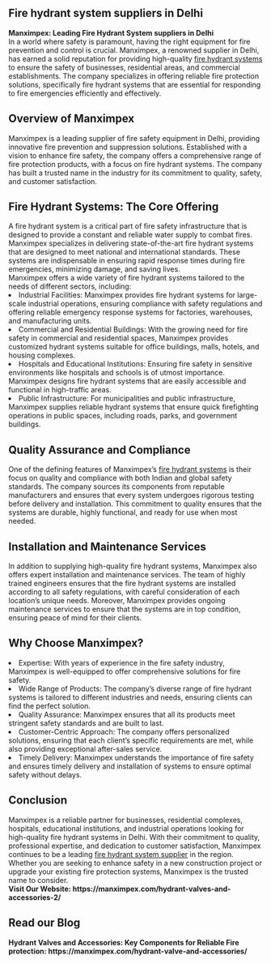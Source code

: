 <h2> Fire hydrant system suppliers in Delhi</h2>
<b>Manximpex: Leading Fire Hydrant System suppliers in Delhi</b><br>
In a world where safety is paramount, having the right equipment for fire prevention and control is crucial. Manximpex, a renowned supplier in Delhi, has earned a solid reputation for providing high-quality <a href="https://manximpex.com/hydrant-valves-and-accessories-2/" title="fire hydrant system suppliers in Delhi" alt"fire hydrant system suppliers in Delhi" >fire hydrant systems</a> to ensure the safety of businesses, residential areas, and commercial establishments. The company specializes in offering reliable fire protection solutions, specifically fire hydrant systems that are essential for responding to fire emergencies efficiently and effectively.<br>
<h2>Overview of Manximpex</h2>
Manximpex is a leading supplier of fire safety equipment in Delhi, providing innovative fire prevention and suppression solutions. Established with a vision to enhance fire safety, the company offers a comprehensive range of fire protection products, with a focus on fire hydrant systems. The company has built a trusted name in the industry for its commitment to quality, safety, and customer satisfaction.<br>
<h2>Fire Hydrant Systems: The Core Offering</h2>
A fire hydrant system is a critical part of fire safety infrastructure that is designed to provide a constant and reliable water supply to combat fires. Manximpex specializes in delivering state-of-the-art fire hydrant systems that are designed to meet national and international standards. These systems are indispensable in ensuring rapid response times during fire emergencies, minimizing damage, and saving lives.<br>
Manximpex offers a wide variety of fire hydrant systems tailored to the needs of different sectors, including:<br>
<li>Industrial Facilities: Manximpex provides fire hydrant systems for large-scale industrial operations, ensuring compliance with safety regulations and offering reliable emergency response systems for factories, warehouses, and manufacturing units.</li>
<li>Commercial and Residential Buildings: With the growing need for fire safety in commercial and residential spaces, Manximpex provides customized hydrant systems suitable for office buildings, malls, hotels, and housing complexes.</li>
<li>Hospitals and Educational Institutions: Ensuring fire safety in sensitive environments like hospitals and schools is of utmost importance. Manximpex designs fire hydrant systems that are easily accessible and functional in high-traffic areas.</li>
<li>Public Infrastructure: For municipalities and public infrastructure, Manximpex supplies reliable hydrant systems that ensure quick firefighting operations in public spaces, including roads, parks, and government buildings.</li>
<h2>Quality Assurance and Compliance</h2>
One of the defining features of Manximpex’s <a href="https://manximpex.com/hydrant-valves-and-accessories-2/" title="fire hydrant system suppliers in Delhi" alt"fire hydrant system suppliers in Delhi" >fire hydrant systems</a> is their focus on quality and compliance with both Indian and global safety standards. The company sources its components from reputable manufacturers and ensures that every system undergoes rigorous testing before delivery and installation. This commitment to quality ensures that the systems are durable, highly functional, and ready for use when most needed.<br>
<h2>Installation and Maintenance Services</h2>
In addition to supplying high-quality fire hydrant systems, Manximpex also offers expert installation and maintenance services. The team of highly trained engineers ensures that the fire hydrant systems are installed according to all safety regulations, with careful consideration of each location’s unique needs. Moreover, Manximpex provides ongoing maintenance services to ensure that the systems are in top condition, ensuring peace of mind for their clients.<br>
<h2>Why Choose Manximpex?</h2>
<li>Expertise: With years of experience in the fire safety industry, Manximpex is well-equipped to offer comprehensive solutions for fire safety.</li>
<li>Wide Range of Products: The company’s diverse range of fire hydrant systems is tailored to different industries and needs, ensuring clients can find the perfect solution.</li>
<li>Quality Assurance: Manximpex ensures that all its products meet stringent safety standards and are built to last.</li>
<li>Customer-Centric Approach: The company offers personalized solutions, ensuring that each client’s specific requirements are met, while also providing exceptional after-sales service.</li>
<li>Timely Delivery: Manximpex understands the importance of fire safety and ensures timely delivery and installation of systems to ensure optimal safety without delays.</li>
<h2>Conclusion</h2>
Manximpex is a reliable partner for businesses, residential complexes, hospitals, educational institutions, and industrial operations looking for high-quality fire hydrant systems in Delhi. With their commitment to quality, professional expertise, and dedication to customer satisfaction, Manximpex continues to be a leading <a href="https://manximpex.com/hydrant-valves-and-accessories-2/" title="fire hydrant system suppliers in Delhi" alt="fire hydrant system suppliers in Delhi" >fire hydrant system supplier</a> in the region. Whether you are seeking to enhance safety in a new construction project or upgrade your existing fire protection systems, Manximpex is the trusted name to consider.<br>
<b>Visit Our Website: https://manximpex.com/hydrant-valves-and-accessories-2/</b> 
<h2>Read our Blog</h2>
<b>Hydrant Valves and Accessories: Key Components for Reliable Fire protection: https://manximpex.com/hydrant-valve-and-accessories/ </b>
